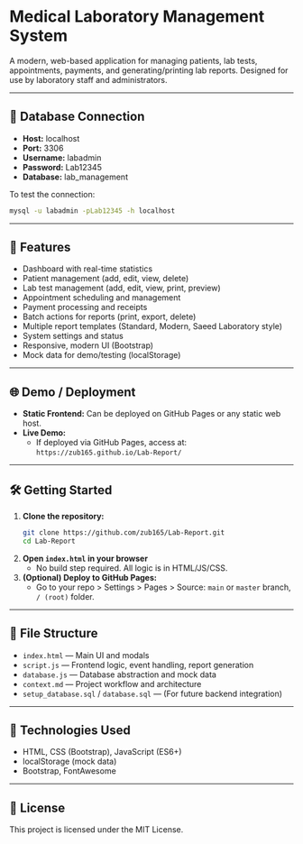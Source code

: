 # Medical Laboratory Management System

A modern, web-based application for managing patients, lab tests, appointments, payments, and generating/printing lab reports. Designed for use by laboratory staff and administrators.

---

## 🔐 Database Connection
- **Host:** localhost
- **Port:** 3306
- **Username:** labadmin
- **Password:** Lab12345
- **Database:** lab_management

To test the connection:
```bash
mysql -u labadmin -pLab12345 -h localhost
```

---

## 🚀 Features
- Dashboard with real-time statistics
- Patient management (add, edit, view, delete)
- Lab test management (add, edit, view, print, preview)
- Appointment scheduling and management
- Payment processing and receipts
- Batch actions for reports (print, export, delete)
- Multiple report templates (Standard, Modern, Saeed Laboratory style)
- System settings and status
- Responsive, modern UI (Bootstrap)
- Mock data for demo/testing (localStorage)

---

## 🌐 Demo / Deployment
- **Static Frontend:** Can be deployed on GitHub Pages or any static web host.
- **Live Demo:**
  - If deployed via GitHub Pages, access at: `https://zub165.github.io/Lab-Report/`

---

## 🛠️ Getting Started
1. **Clone the repository:**
   ```bash
   git clone https://github.com/zub165/Lab-Report.git
   cd Lab-Report
   ```
2. **Open `index.html` in your browser**
   - No build step required. All logic is in HTML/JS/CSS.
3. **(Optional) Deploy to GitHub Pages:**
   - Go to your repo > Settings > Pages > Source: `main` or `master` branch, `/ (root)` folder.

---

## 📁 File Structure
- `index.html` — Main UI and modals
- `script.js` — Frontend logic, event handling, report generation
- `database.js` — Database abstraction and mock data
- `context.md` — Project workflow and architecture
- `setup_database.sql` / `database.sql` — (For future backend integration)

---

## 🧰 Technologies Used
- HTML, CSS (Bootstrap), JavaScript (ES6+)
- localStorage (mock data)
- Bootstrap, FontAwesome

---

## 📄 License
This project is licensed under the MIT License. 